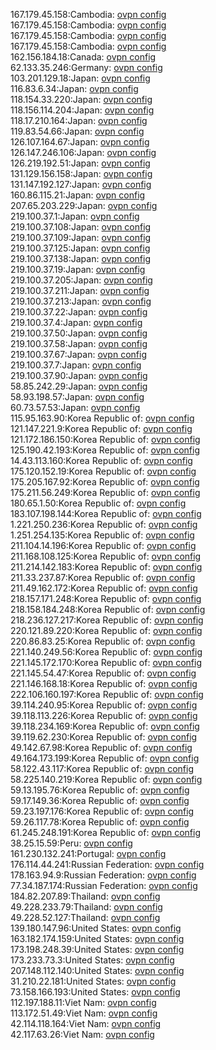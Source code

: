 167.179.45.158:Cambodia: [ovpn config](vpn/167_179_45_158.ovpn)  
167.179.45.158:Cambodia: [ovpn config](vpn/167_179_45_158.ovpn)  
167.179.45.158:Cambodia: [ovpn config](vpn/167_179_45_158.ovpn)  
167.179.45.158:Cambodia: [ovpn config](vpn/167_179_45_158.ovpn)  
162.156.184.18:Canada: [ovpn config](vpn/162_156_184_18.ovpn)  
62.133.35.246:Germany: [ovpn config](vpn/62_133_35_246.ovpn)  
103.201.129.18:Japan: [ovpn config](vpn/103_201_129_18.ovpn)  
116.83.6.34:Japan: [ovpn config](vpn/116_83_6_34.ovpn)  
118.154.33.220:Japan: [ovpn config](vpn/118_154_33_220.ovpn)  
118.156.114.204:Japan: [ovpn config](vpn/118_156_114_204.ovpn)  
118.17.210.164:Japan: [ovpn config](vpn/118_17_210_164.ovpn)  
119.83.54.66:Japan: [ovpn config](vpn/119_83_54_66.ovpn)  
126.107.164.67:Japan: [ovpn config](vpn/126_107_164_67.ovpn)  
126.147.246.106:Japan: [ovpn config](vpn/126_147_246_106.ovpn)  
126.219.192.51:Japan: [ovpn config](vpn/126_219_192_51.ovpn)  
131.129.156.158:Japan: [ovpn config](vpn/131_129_156_158.ovpn)  
131.147.192.127:Japan: [ovpn config](vpn/131_147_192_127.ovpn)  
160.86.115.21:Japan: [ovpn config](vpn/160_86_115_21.ovpn)  
207.65.203.229:Japan: [ovpn config](vpn/207_65_203_229.ovpn)  
219.100.37.1:Japan: [ovpn config](vpn/219_100_37_1.ovpn)  
219.100.37.108:Japan: [ovpn config](vpn/219_100_37_108.ovpn)  
219.100.37.109:Japan: [ovpn config](vpn/219_100_37_109.ovpn)  
219.100.37.125:Japan: [ovpn config](vpn/219_100_37_125.ovpn)  
219.100.37.138:Japan: [ovpn config](vpn/219_100_37_138.ovpn)  
219.100.37.19:Japan: [ovpn config](vpn/219_100_37_19.ovpn)  
219.100.37.205:Japan: [ovpn config](vpn/219_100_37_205.ovpn)  
219.100.37.211:Japan: [ovpn config](vpn/219_100_37_211.ovpn)  
219.100.37.213:Japan: [ovpn config](vpn/219_100_37_213.ovpn)  
219.100.37.22:Japan: [ovpn config](vpn/219_100_37_22.ovpn)  
219.100.37.4:Japan: [ovpn config](vpn/219_100_37_4.ovpn)  
219.100.37.50:Japan: [ovpn config](vpn/219_100_37_50.ovpn)  
219.100.37.58:Japan: [ovpn config](vpn/219_100_37_58.ovpn)  
219.100.37.67:Japan: [ovpn config](vpn/219_100_37_67.ovpn)  
219.100.37.7:Japan: [ovpn config](vpn/219_100_37_7.ovpn)  
219.100.37.90:Japan: [ovpn config](vpn/219_100_37_90.ovpn)  
58.85.242.29:Japan: [ovpn config](vpn/58_85_242_29.ovpn)  
58.93.198.57:Japan: [ovpn config](vpn/58_93_198_57.ovpn)  
60.73.57.53:Japan: [ovpn config](vpn/60_73_57_53.ovpn)  
115.95.163.90:Korea Republic of: [ovpn config](vpn/115_95_163_90.ovpn)  
121.147.221.9:Korea Republic of: [ovpn config](vpn/121_147_221_9.ovpn)  
121.172.186.150:Korea Republic of: [ovpn config](vpn/121_172_186_150.ovpn)  
125.190.42.193:Korea Republic of: [ovpn config](vpn/125_190_42_193.ovpn)  
14.43.113.160:Korea Republic of: [ovpn config](vpn/14_43_113_160.ovpn)  
175.120.152.19:Korea Republic of: [ovpn config](vpn/175_120_152_19.ovpn)  
175.205.167.92:Korea Republic of: [ovpn config](vpn/175_205_167_92.ovpn)  
175.211.56.249:Korea Republic of: [ovpn config](vpn/175_211_56_249.ovpn)  
180.65.1.50:Korea Republic of: [ovpn config](vpn/180_65_1_50.ovpn)  
183.107.198.144:Korea Republic of: [ovpn config](vpn/183_107_198_144.ovpn)  
1.221.250.236:Korea Republic of: [ovpn config](vpn/1_221_250_236.ovpn)  
1.251.254.135:Korea Republic of: [ovpn config](vpn/1_251_254_135.ovpn)  
211.104.14.196:Korea Republic of: [ovpn config](vpn/211_104_14_196.ovpn)  
211.168.108.125:Korea Republic of: [ovpn config](vpn/211_168_108_125.ovpn)  
211.214.142.183:Korea Republic of: [ovpn config](vpn/211_214_142_183.ovpn)  
211.33.237.87:Korea Republic of: [ovpn config](vpn/211_33_237_87.ovpn)  
211.49.162.172:Korea Republic of: [ovpn config](vpn/211_49_162_172.ovpn)  
218.157.171.248:Korea Republic of: [ovpn config](vpn/218_157_171_248.ovpn)  
218.158.184.248:Korea Republic of: [ovpn config](vpn/218_158_184_248.ovpn)  
218.236.127.217:Korea Republic of: [ovpn config](vpn/218_236_127_217.ovpn)  
220.121.89.220:Korea Republic of: [ovpn config](vpn/220_121_89_220.ovpn)  
220.86.83.25:Korea Republic of: [ovpn config](vpn/220_86_83_25.ovpn)  
221.140.249.56:Korea Republic of: [ovpn config](vpn/221_140_249_56.ovpn)  
221.145.172.170:Korea Republic of: [ovpn config](vpn/221_145_172_170.ovpn)  
221.145.54.47:Korea Republic of: [ovpn config](vpn/221_145_54_47.ovpn)  
221.146.168.18:Korea Republic of: [ovpn config](vpn/221_146_168_18.ovpn)  
222.106.160.197:Korea Republic of: [ovpn config](vpn/222_106_160_197.ovpn)  
39.114.240.95:Korea Republic of: [ovpn config](vpn/39_114_240_95.ovpn)  
39.118.113.226:Korea Republic of: [ovpn config](vpn/39_118_113_226.ovpn)  
39.118.234.169:Korea Republic of: [ovpn config](vpn/39_118_234_169.ovpn)  
39.119.62.230:Korea Republic of: [ovpn config](vpn/39_119_62_230.ovpn)  
49.142.67.98:Korea Republic of: [ovpn config](vpn/49_142_67_98.ovpn)  
49.164.173.199:Korea Republic of: [ovpn config](vpn/49_164_173_199.ovpn)  
58.122.43.117:Korea Republic of: [ovpn config](vpn/58_122_43_117.ovpn)  
58.225.140.219:Korea Republic of: [ovpn config](vpn/58_225_140_219.ovpn)  
59.13.195.76:Korea Republic of: [ovpn config](vpn/59_13_195_76.ovpn)  
59.17.149.36:Korea Republic of: [ovpn config](vpn/59_17_149_36.ovpn)  
59.23.197.176:Korea Republic of: [ovpn config](vpn/59_23_197_176.ovpn)  
59.26.117.78:Korea Republic of: [ovpn config](vpn/59_26_117_78.ovpn)  
61.245.248.191:Korea Republic of: [ovpn config](vpn/61_245_248_191.ovpn)  
38.25.15.59:Peru: [ovpn config](vpn/38_25_15_59.ovpn)  
161.230.132.241:Portugal: [ovpn config](vpn/161_230_132_241.ovpn)  
176.114.44.241:Russian Federation: [ovpn config](vpn/176_114_44_241.ovpn)  
178.163.94.9:Russian Federation: [ovpn config](vpn/178_163_94_9.ovpn)  
77.34.187.174:Russian Federation: [ovpn config](vpn/77_34_187_174.ovpn)  
184.82.207.89:Thailand: [ovpn config](vpn/184_82_207_89.ovpn)  
49.228.233.79:Thailand: [ovpn config](vpn/49_228_233_79.ovpn)  
49.228.52.127:Thailand: [ovpn config](vpn/49_228_52_127.ovpn)  
139.180.147.96:United States: [ovpn config](vpn/139_180_147_96.ovpn)  
163.182.174.159:United States: [ovpn config](vpn/163_182_174_159.ovpn)  
173.198.248.39:United States: [ovpn config](vpn/173_198_248_39.ovpn)  
173.233.73.3:United States: [ovpn config](vpn/173_233_73_3.ovpn)  
207.148.112.140:United States: [ovpn config](vpn/207_148_112_140.ovpn)  
31.210.22.181:United States: [ovpn config](vpn/31_210_22_181.ovpn)  
73.158.166.193:United States: [ovpn config](vpn/73_158_166_193.ovpn)  
112.197.188.11:Viet Nam: [ovpn config](vpn/112_197_188_11.ovpn)  
113.172.51.49:Viet Nam: [ovpn config](vpn/113_172_51_49.ovpn)  
42.114.118.164:Viet Nam: [ovpn config](vpn/42_114_118_164.ovpn)  
42.117.63.26:Viet Nam: [ovpn config](vpn/42_117_63_26.ovpn)  
